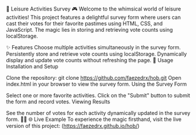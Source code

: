 🌟 Leisure Activities Survey 🎮
Welcome to the whimsical world of leisure activities! This project features a delightful survey form where users can cast their votes for their favorite pastimes using HTML, CSS, and JavaScript. The magic lies in storing and retrieving vote counts using localStorage.

✨ Features
Choose multiple activities simultaneously in the survey form.
Persistently store and retrieve vote counts using localStorage.
Dynamically display and update vote counts without refreshing the page.
🚀 Usage
Installation and Setup

Clone the repository: git clone https://github.com/faezedrx/hob.git
Open index.html in your browser to view the survey form.
Using the Survey Form

Select one or more favorite activities.
Click on the "Submit" button to submit the form and record votes.
Viewing Results

See the number of votes for each activity dynamically updated in the survey form.
👩‍💻 🌐 Live Example
To experience the magic firsthand, visit the live version of this project:
(https://faezedrx.github.io/hob/)
